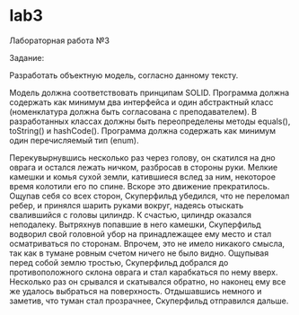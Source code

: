# lab3
Лабораторная работа №3

Задание:

Разработать объектную модель, согласно данному тексту.

Модель должна соответствовать принципам SOLID.
Программа должна содержать как минимум два интерфейса и один абстрактный класс (номенклатура должна быть согласована с преподавателем).
В разработанных классах должны быть переопределены методы equals(), toString() и hashCode().
Программа должна содержать как минимум один перечисляемый тип (enum).

Перекувырнувшись несколько раз через голову, он скатился на дно оврага и остался лежать ничком, разбросав в стороны руки. Мелкие камешки и комья сухой земли, катившиеся вслед за ним, некоторое время колотили его по спине. Вскоре это движение прекратилось. Ощупав себя со всех сторон, Скуперфильд убедился, что не переломал ребер, и принялся шарить руками вокруг, надеясь отыскать свалившийся с головы цилиндр. К счастью, цилиндр оказался неподалеку. Вытряхнув попавшие в него камешки, Скуперфильд водворил свой головной убор на принадлежащее ему место и стал осматриваться по сторонам. Впрочем, это не имело никакого смысла, так как в тумане ровным счетом ничего не было видно. Ощупывая перед собой землю тростью, Скуперфильд добрался до противоположного склона оврага и стал карабкаться по нему вверх. Несколько раз он срывался и скатывался обратно, но наконец ему все же удалось выбраться на поверхность. Отдышавшись немного и заметив, что туман стал прозрачнее, Скуперфильд отправился дальше.

